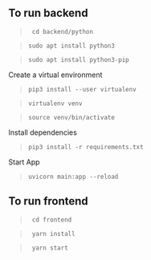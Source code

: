 ## To run backend

> ``` cd backend/python```

> ```sudo apt install python3```

> ```sudo apt install python3-pip```

Create a virtual environment

> ```pip3 install --user virtualenv```

> ```virtualenv venv```

> ```source venv/bin/activate```

Install dependencies

> ```pip3 install -r requirements.txt```

Start App

> ```uvicorn main:app --reload```


## To run frontend

> ``` cd frontend```

> ``` yarn install```

> ``` yarn start```
